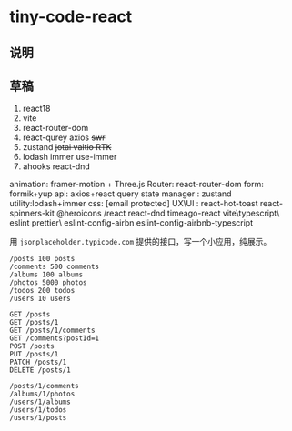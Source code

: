 # tiny-code-react

## 说明

## 草稿

1. react18
2. vite
3. react-router-dom
4. react-qurey axios ~~swr~~
5. zustand ~~jotai valtio RTK~~
6. lodash immer use-immer
7. ahooks react-dnd

animation: framer-motion + Three.js
Router: react-router-dom
form: formik+yup
api: axios+react query
state manager : zustand
utility:lodash+immer
css: [email protected]
UX\UI : react-hot-toast react-spinners-kit @heroicons /react react-dnd timeago-react
vite\typescript\ eslint prettier\ eslint-config-airbn eslint-config-airbnb-typescript

用 `jsonplaceholder.typicode.com` 提供的接口，写一个小应用，纯展示。

```
/posts 100 posts
/comments 500 comments
/albums 100 albums
/photos 5000 photos
/todos 200 todos
/users 10 users

GET /posts
GET /posts/1
GET /posts/1/comments
GET /comments?postId=1
POST /posts
PUT /posts/1
PATCH /posts/1
DELETE /posts/1

/posts/1/comments
/albums/1/photos
/users/1/albums
/users/1/todos
/users/1/posts
```

